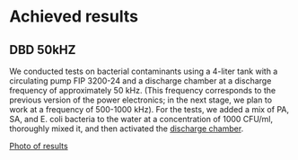 # Achieved results

## DBD 50kHZ
We conducted tests on bacterial contaminants using a 4-liter tank with a circulating pump FIP 3200-24 and a discharge chamber at a discharge frequency of approximately 50 kHz. (This frequency corresponds to the previous version of the power electronics; in the next stage, we plan to work at a frequency of 500-1000 kHz).
For the tests, we added a mix of PA, SA, and E. coli bacteria to the water at a concentration of 1000 CFU/ml, thoroughly mixed it, and then activated the [discharge chamber](/discharge_chambers/barrier_discharge).

[Photo of results](50kHZ_DBD_FIP3200-24.jpg)
